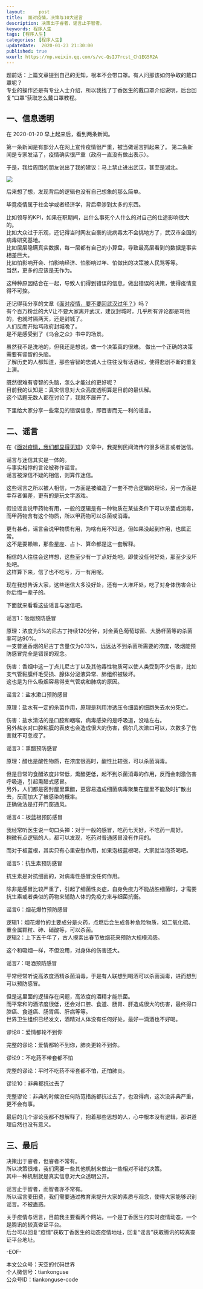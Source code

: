 ```yaml
---   
layout:     post  
title:  面对疫情，决策与10大谣言  
description: 决策出于睿者，谣言止于智者。  
keywords: 程序人生  
tags: [程序人生]    
categories: [程序人生]  
updateDate:  2020-01-23 21:30:00  
published: true  
wxurl: https://mp.weixin.qq.com/s/vc-QsIJ7rcst_Ch1EG5R2A  
---  
```



题前话：上篇文章提到自己的无知，根本不会带口罩。有人问那该如何争取的戴口罩呢？  
专业的操作还是有专业人士介绍，所以我找了丁香医生的戴口罩介绍说明，后台回复“口罩”获取怎么戴口罩教程。  


## 一、信息透明  


在 2020-01-20 早上起来后，看到两条新闻。  


第一条新闻是有部分人在网上宣传疫情很严重，被当做谣言抓起来了。
第二条新闻是专家发话了，疫情确实很严重（政府一直没有做出表示）。  


于是，我给周围的朋友说出了我的建议：马上禁止进出武汉，甚至是湖北。  


![](https://res2020.tiankonguse.com/images/2020/01/23/001.png)  


后来想了想，发现背后的逻辑也没有自己想象的那么简单。  


毕竟疫情属于社会学或者经济学，背后牵涉到太多的东西。  


比如领导的KPI，如果在职期间，出什么事死个人什么的对自己的仕途影响很大的。  
比如大众过于乐观，还记得当时网友自豪的说病毒太不会挑地方了，武汉市全国的病毒研究基地。  
比如层层隐瞒真实数据，每一层都有自己的小算盘，导致最高层看到的数据是事实相差巨大。  
比如怕影响开会、怕影响经济、怕影响过年、怕做出的决策被人民骂等等。  
当然，更多的应该是无作为。  


这种种原因结合在一起，导致人们得到错误的信息，做出错误的决策，使得疫情变得不可控。  


还记得我分享的文章《[面对疫情，要不要回武汉过年？](https://mp.weixin.qq.com/s/UbaterCWWiyauf8j6B22HQ)》吗？  
有个百万粉丝的大V让不要大家离开武汉，建议封城时，几乎所有评论都是骂他的，也就时隔两天，还是封城了。  
人们反而开始骂政府封城晚了。  
是不是感受到了《乌合之众》书中的场景。  


虽然我不是洗地的，但我还是想说，做一个决策真的很难。
做出一个正确的决策需要有睿智的头脑。  
了解历史的人都知道，那些睿智的忠诚人士往往没有话语权，使得悲剧不断的重复上演。  


既然很难有睿智的头脑，怎么才能过的更好呢？  
目前我的认知是：真实信息对大众高度透明算是目前的最优解。  
这个话题无数人都在讨论了，我就不展开了。  


下里给大家分享一些常见的错误信息，即百害而无一利的谣言。  


## 二、谣言  


在《[面对疫情，我们都显得无知](https://mp.weixin.qq.com/s/hXsi6IuEb_Nbzgjnpd29QA)》文章中，我提到民间流传的很多谣言或者迷信。  



谣言与迷信其实是一体的。  
与事实相悖的言论被称作谣言。  
谣言被深信不疑的相信，则算作迷信。  


这些谣言之所以被人相信，一方面是被编造了一套不符合逻辑的理论，另一方面是幸存者偏差，更有的是玩文字游戏。  


假设谣言说甲药物有用，一般的逻辑是有一种物质在某些条件下可以杀菌或消毒，而甲药物含有这个物质，所以甲药物可以杀菌或消毒。  


更有甚者，谣言会说甲物质有用，为啥有用不知道，但如果没起到作用，也属正常。  
这不是耍赖嘛，那些星座、占卜、算命都是这一套解释。  


相信的人往往会这样想，这些至少有一丁点好处吧，即使没任何好处，那至少没坏处吧。   
这样算下来，信了也不吃亏，万一有用呢。  


现在我想告诉大家，这些迷信大多没好处，还有一大堆坏处，吃了对身体伤害会让你后悔一辈子的。  


下面就来看看这些谣言与迷信吧。  


谣言1：吸烟预防感冒  



原理：浓度为5%的尼古丁持续120分钟，对金黄色葡萄球菌、大肠杆菌等的杀菌率可达90%。  
一支普通香烟的尼古丁含量仅为0.13%，远远达不到杀菌所需要的浓度，吸烟能预防感冒完全是错误的观念。  


伤害：香烟中这一丁点儿尼古丁以及其他毒性物质可以使人类受到不少伤害，比如支气管黏膜纤毛受损、腺体分泌液异常、肺组织被破坏。  
这也是为什么吸烟容易得支气管病和肺病的原因。  


谣言2：盐水漱口预防感冒  


原理：盐水有一定的杀菌作用，原理是利用渗透压令细菌的细胞失去水分死亡。  


伤害：盐水清洁的是口腔和咽喉，病毒感染的是呼吸道，没啥左右。  
另外盐水对口腔粘膜的表皮也会造成很大的伤害，偶尔几次漱口可以，次数多了伤害就不可忽视了。



谣言3：熏醋预防感冒  


原理：醋也是酸性物质，在浓度很高时，酸性比较强，可以杀菌消毒。  


但是日常的食醋浓度非常低，熏醋更低，起不到杀菌消毒的作用，反而会刺激伤害呼吸道，引起熏醋式感冒。  
另外，人们都是密封屋里熏醋，更容易造成细菌病毒聚集在屋里不能及时扩散出去，反而加大了被感染的概率。  
正确做法是打开门窗通风。  


谣言4：板蓝根预防感冒  


我经常听医生说一句口头禅：对于一般的感冒，吃药七天好，不吃药一周好。  
稍微有点逻辑的人，都可以发现，吃药对普通感冒没有作用的。  


而对于板蓝根，其实只有心里安慰作用，如果泡板蓝根喝，大家就当泡茶喝吧。  



谣言5：抗生素预防感冒  


抗生素是对抗细菌的，对病毒性感冒没任何作用。  


除非是感冒比较严重了，引起了细菌性炎症，自身免疫力不能战胜细菌时，才需要抗生素或者类似的药物来辅助人体的免疫力来与细菌抗衡。  


谣言6：烟花爆竹预防感冒  


逻辑1：烟花爆竹的主要成分是火药，点燃后会生成各种危险物质，如二氧化硫、重金属颗粒、砷、硝酸等，可以杀菌。  
逻辑2：上下五千年了，古人摸索出春节放烟花来预防大规模流感。  


这个和吸烟一样，不但没用，对身体的伤害还大。  


谣言7：喝酒预防感冒  


平常经常听说高浓度酒精杀菌消毒，于是有人联想到喝酒可以杀菌消毒，进而想到可以预防感冒。  


但是这里面的逻辑存在问题，高浓度的酒精才能杀菌。  
而平常和的酒浓度很低，还会对口腔、食道、肠胃、肝造成很大的伤害，最终得口腔癌、食道癌、肠胃癌、肝病等等。  
世界卫生组织已经发文，酒精对人体没有任何好处，最好一滴酒也不好喝。  


谬论8：爱情都轮不到你  


完整的谬论：爱情都轮不到你，肺炎更轮不到你。  



谬论9：不吃药不带套都不怕  


完整的谬论：平时不吃药不带套都不怕，还怕肺炎。  


谬论10：非典都抗过去了  


完整谬论：非典的时候没任何防范措施都抗过去了，也没得病，这次没非典严重，更不会有事。  


最后的几个谬论我都不想解释了，抱着那些思想的人，心中根本没有逻辑，那讲道理自然也没有意义。  


## 三、最后  


决策出于睿者，但睿者不常有。  
所以决策很难，我们需要一些其他机制来做出一些相对不错的决策。  
其中一种机制就是真实信息对大众透明公开。  


谣言止于智者，而智者亦不常有。  
所以谣言麦田费，我们需要通过教育来提升大家的素质与观念，使得大家能够识别谣言。不被蛊惑。  


关于疫情与谣言，目前我主要看两个网站，一个是丁香医生的实时疫情动态，一个是腾讯的较真查证平台。  
后台可以回复“疫情”获取丁香医生的动态疫情地址，回复“谣言”获取腾讯的较真查证平台地址。  


-EOF-  



本文公众号：天空的代码世界  
个人微信号：tiankonguse  
公众号ID：tiankonguse-code  
  

